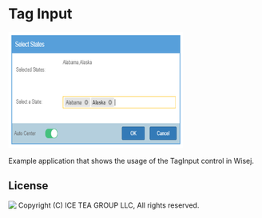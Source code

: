 Tag Input
====

<img src="../Support/Images/TagInput.png" width="350" height="233">

Example application that shows the usage of the TagInput control in Wisej.

License
-------
<img src="http://iceteagroup.com/wp-content/uploads/2017/01/Square-64x64-trasp.png" height="20" align="top"> Copyright (C) ICE TEA GROUP LLC, All rights reserved.
